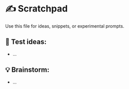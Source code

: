 # ✍️ Scratchpad

Use this file for ideas, snippets, or experimental prompts.

## 🧪 Test ideas:
- ...

## 💡 Brainstorm:
- ...
